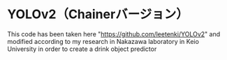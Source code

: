 # YOLOv2（Chainerバージョン）

This code has been taken here "https://github.com/leetenki/YOLOv2" and modified according to my research in Nakazawa laboratory in Keio University in order to create a drink object predictor


